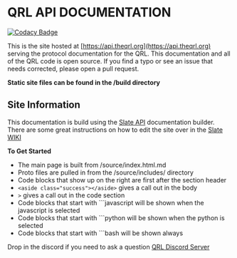 # QRL API DOCUMENTATION

[![Codacy Badge](https://api.codacy.com/project/badge/Grade/38c5562150254c0086b333417403bd9c)](https://app.codacy.com/app/fr1t2/api.theqrl.org?utm_source=github.com&utm_medium=referral&utm_content=fr1t2/api.theqrl.org&utm_campaign=Badge_Grade_Settings)

This is the site hosted at [https://api.theqrl.org](https://api.theqrl.org) serving the protocol documentation for the QRL. This documentation and all of the QRL code is open source. If you find a typo or see an issue that needs corrected, please open a pull request. 

**Static site files can be found in the /build directory**

## Site Information

This documentation is build using the [Slate API](https://github.com/lord/slate) documentation builder. There are some great instructions on how to edit the site over in the [Slate WIKI](https://github.com/lord/slate/wiki)

**To Get Started** 

- The main page is built from /source/index.html.md
- Proto files are pulled in from the /source/includes/ directory
- Code blocks that show up on the right are first after the section header
- `<aside class="success"></aside>` gives a call out in the body
- `>` gives a call out in the code section
- Code blocks that start with \`\`\`javascript will be shown when the javascript is selected
- Code blocks that start with \`\`\`python will be shown when the python is selected
- Code blocks that start with \`\`\`bash will be shown always


Drop in the discord if you need to ask a question [QRL Discord Server](https://discord.gg/HhYKQyD)
